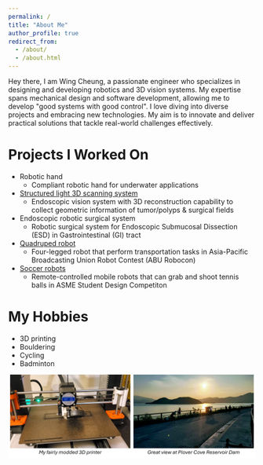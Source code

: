 ```yaml
---
permalink: /
title: "About Me"
author_profile: true
redirect_from: 
  - /about/
  - /about.html
---
```


Hey there, I am Wing Cheung, a passionate engineer who specializes in designing and developing robotics and 3D vision systems. My expertise spans mechanical design and software development, allowing me to develop "good systems with good control". I love diving into diverse projects and embracing new technologies. My aim is to innovate and deliver practical solutions that tackle real-world challenges effectively.

Projects I Worked On
======
* Robotic hand
  * Compliant robotic hand for underwater applications
* [Structured light 3D scanning system](/portfolio/2023-structured-light/)
  * Endoscopic vision system with 3D reconstruction capability to collect geometric information of tumor/polyps & surgical fields
* Endoscopic robotic surgical system
  * Robotic surgical system for Endoscopic Submucosal Dissection (ESD) in Gastrointestinal (GI) tract
* [Quadruped robot](/portfolio/2019-quadruped-robot/)
  * Four-legged robot that perform transportation tasks in Asia-Pacific Broadcasting Union Robot Contest (ABU Robocon)
* [Soccer robots](/portfolio/2018-soccer-robots/)
  * Remote-controlled mobile robots that can grab and shoot tennis balls in ASME Student Design Competiton

My Hobbies
======
* 3D printing
* Bouldering
* Cycling
* Badminton

![](/images/hobbies-0.png)